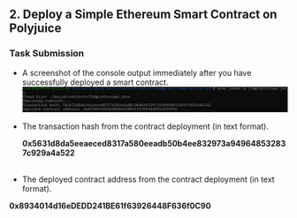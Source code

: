 <h2>2. Deploy a Simple Ethereum Smart Contract on Polyjuice</h2>

<h3>Task Submission</h3>

- A screenshot of the console output immediately after you have successfully deployed a smart contract.
![afbeelding](img.png)

- The transaction hash from the contract deployment (in text format).

  <b>0x5631d8da5eeaeced8317a580eeadb50b4ee832973a949648532837c929a4a522</b> <br><br>   
   
- The deployed contract address from the contract deployment (in text format).

<b>0x8934014d16eDEDD241BE61f63926448F636f0C90</b>
